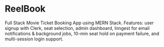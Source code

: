 # ReelBook
Full Stack Movie Ticket Booking App using MERN Stack. Features: user signup with Clerk, seat selection, admin dashboard, Inngest for email notifications &amp; background jobs, 10-min seat hold on payment failure, and multi-session login support.
